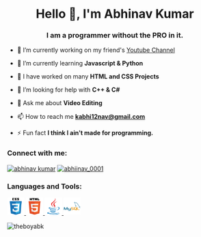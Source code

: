 <h1 align="center">Hello 👋, I'm Abhinav Kumar</h1>
<h3 align="center">I am a programmer without the PRO in it.</h3>

- 🔭 I’m currently working on my friend's [Youtube Channel](https://www.youtube.com/@DeepFacts-mh5qy)

- 🌱 I’m currently learning **Javascript & Python**

- 👯 I have worked on many **HTML and CSS Projects**

- 🤝 I’m looking for help with **C++ & C#**

- 💬 Ask me about **Video Editing**

- 📫 How to reach me **kabhi12nav@gmail.com**

- ⚡ Fun fact **I think I ain't made for programming.**

<h3 align="left">Connect with me:</h3>
<p align="left">
<a href="https://linkedin.com/in/abhinav kumar" target="blank"><img align="center" src="https://raw.githubusercontent.com/rahuldkjain/github-profile-readme-generator/master/src/images/icons/Social/linked-in-alt.svg" alt="abhinav kumar" height="30" width="40" /></a>
<a href="https://instagram.com/abhiinav_0001" target="blank"><img align="center" src="https://raw.githubusercontent.com/rahuldkjain/github-profile-readme-generator/master/src/images/icons/Social/instagram.svg" alt="abhiinav_0001" height="30" width="40" /></a>
</p>

<h3 align="left">Languages and Tools:</h3>
<p align="left"> <a href="https://www.w3schools.com/css/" target="_blank" rel="noreferrer"> <img src="https://raw.githubusercontent.com/devicons/devicon/master/icons/css3/css3-original-wordmark.svg" alt="css3" width="40" height="40"/> </a> <a href="https://www.w3.org/html/" target="_blank" rel="noreferrer"> <img src="https://raw.githubusercontent.com/devicons/devicon/master/icons/html5/html5-original-wordmark.svg" alt="html5" width="40" height="40"/> </a> <a href="https://www.java.com" target="_blank" rel="noreferrer"> <img src="https://raw.githubusercontent.com/devicons/devicon/master/icons/java/java-original.svg" alt="java" width="40" height="40"/> </a> <a href="https://www.mysql.com/" target="_blank" rel="noreferrer"> <img src="https://raw.githubusercontent.com/devicons/devicon/master/icons/mysql/mysql-original-wordmark.svg" alt="mysql" width="40" height="40"/> </a> </p>

<p><img align="center" src="https://github-readme-stats.vercel.app/api/top-langs?username=theboyabk&show_icons=true&locale=en&layout=compact" alt="theboyabk" /></p>

